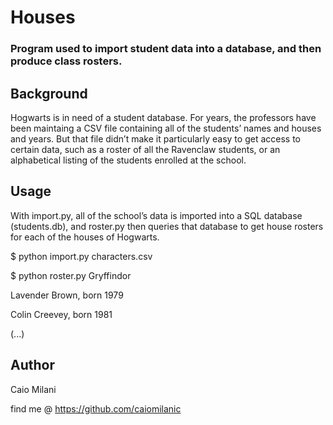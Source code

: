 # Houses

### Program used to import student data into a database, and then produce class rosters.

## Background

Hogwarts is in need of a student database. For years, the professors have been maintaing a CSV file containing all of the students’ names and houses and years. But that file didn’t make it particularly easy to get access to certain data, such as a roster of all the Ravenclaw students, or an alphabetical listing of the students enrolled at the school.


## Usage

With import.py, all of the school’s data is imported into a SQL database (students.db), and roster.py then queries that database to get house rosters for each of the houses of Hogwarts.

$ python import.py characters.csv

$ python roster.py Gryffindor



Lavender Brown, born 1979

Colin Creevey, born 1981

(...)

## Author

Caio Milani

find me @ https://github.com/caiomilanic
